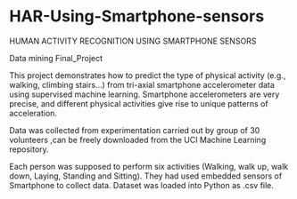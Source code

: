 # HAR-Using-Smartphone-sensors
 HUMAN ACTIVITY RECOGNITION USING SMARTPHONE SENSORS 
 
Data mining Final_Project  

This project demonstrates how to predict the type of physical activity (e.g., walking, climbing stairs...) from tri-axial smartphone accelerometer data using supervised machine learning. Smartphone accelerometers are very precise, and different physical activities give rise to unique patterns of acceleration.

Data was collected from experimentation carried out by group of 30 volunteers ,can be freely downloaded from the UCI Machine Learning repository. 

Each person was supposed to perform six activities (Walking, walk up, walk down, Laying, Standing and Sitting). They had used embedded sensors of Smartphone to collect data. Dataset was loaded into Python as .csv file.
